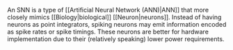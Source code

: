 An SNN is a type of [[Artificial Neural Network (ANN)|ANN]] that more closely mimics [[Biology|biological]] [[Neuron|neurons]]. Instead of having neurons as point integrators, spiking neurons may emit information encoded as spike rates or spike timings. These neurons are better for hardware implementation due to their (relatively speaking) lower power requirements.
